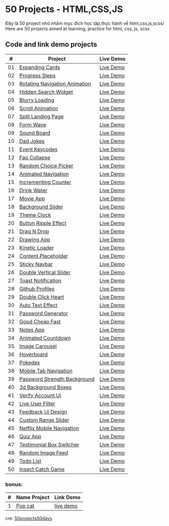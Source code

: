 # 50 Projects - HTML,CSS,JS

 Đây là 50 project nhỏ nhắm mục đích học tập,thực hành về html,css,js,scss/ Here are 50 projects aimed at learning, practice for html, css, js, scss

## Code and link demo projects

|  #  | Project                                                                                                                     | Live Demo                                                                         |
| :-: | --------------------------------------------------------------------------------------------------------------------------- | --------------------------------------------------------------------------------- |
| 01  | [Expanding Cards](https://github.com/thanhsang1999/50Projects/tree/master/Project1)                             | [Live Demo](https://thanhsang1999.github.io/50Projects/Project1/)               |
| 02  | [Progress Steps](https://github.com/thanhsang1999/50Projects/tree/master/Project2)                               | [Live Demo](https://50projects50days.com/projects/Project2/)                |
| 03  | [Rotating Navigation Animation](https://github.com/thanhsang1999/50Projects/tree/master/Project3)                       | [Live Demo](https://thanhsang1999.github.io/50Projects/Project3/)                   |
| 04  | [Hidden Search Widget](https://github.com/thanhsang1999/50Projects/tree/master/Project4)                          |  [Live Demo](https://thanhsang1999.github.io/50Projects/Project4/)                   |
| 05  | [Blurry Loading](https://github.com/thanhsang1999/50Projects/tree/master/Project5)                          |  [Live Demo](https://thanhsang1999.github.io/50Projects/Project5/)                   |
| 06  | [Scroll Animation](https://github.com/thanhsang1999/50Projects/tree/master/Project6)                           | [Live Demo](https://thanhsang1999.github.io/50Projects/Project6/)                   |
| 07  | [Split Landing Page](https://github.com/thanhsang1999/50Projects/tree/master/Project7)                       | [Live Demo](https://thanhsang1999.github.io/50Projects/Project7/)                   |
| 08  | [Form Wave](https://github.com/thanhsang1999/50Projects/tree/master/Project8)                                         |[Live Demo](https://thanhsang1999.github.io/50Projects/Project8/)                   |
| 09  | [Sound Board](https://github.com/thanhsang1999/50Projects/tree/master/Project9)                                     | [Live Demo](https://thanhsang1999.github.io/50Projects/Project9/)                   |
| 10  | [Dad Jokes](https://github.com/thanhsang1999/50Projects/tree/master/Project10)                                         | [Live Demo](https://thanhsang1999.github.io/50Projects/Project10/)                   |
| 11  | [Event Keycodes](https://github.com/thanhsang1999/50Projects/tree/master/Project11)                               | [Live Demo](https://thanhsang1999.github.io/50Projects/Project11/)                   |
| 12  | [Faq Collapse](https://github.com/thanhsang1999/50Projects/tree/master/Project12)                                   | [Live Demo](https://thanhsang1999.github.io/50Projects/Project12/)                   |
| 13  | [Random Choice Picker](https://github.com/thanhsang1999/50Projects/tree/master/Project13)                   | [Live Demo](https://thanhsang1999.github.io/50Projects/Project13/)                   |
| 14  | [Animated Navigation](https://github.com/thanhsang1999/50Projects/tree/master/Project14)                     | [Live Demo](https://thanhsang1999.github.io/50Projects/Project14/)                   |
| 15  | [Incrementing Counter](https://github.com/thanhsang1999/50Projects/tree/master/Project15)                   | [Live Demo](https://thanhsang1999.github.io/50Projects/Project15/)                   |
| 16  | [Drink Water](https://github.com/thanhsang1999/50Projects/tree/master/Project16)                                     | [Live Demo](https://thanhsang1999.github.io/50Projects/Project16/)                   |
| 17  | [Movie App](https://github.com/thanhsang1999/50Projects/tree/master/Project17)                                         | [Live Demo](https://thanhsang1999.github.io/50Projects/Project17/)                   |
| 18  | [Background Slider](https://github.com/thanhsang1999/50Projects/tree/master/Project18)                         | [Live Demo](https://thanhsang1999.github.io/50Projects/Project18/)                   |
| 19  | [Theme Clock](https://github.com/thanhsang1999/50Projects/tree/master/Project19)                                     | [Live Demo](https://thanhsang1999.github.io/50Projects/Project19/)                   |
| 20  | [Button Ripple Effect](https://github.com/thanhsang1999/50Projects/tree/master/Project20)                   | [Live Demo](https://thanhsang1999.github.io/50Projects/Project20/)                   |
| 21  | [Drag N Drop](https://github.com/thanhsang1999/50Projects/tree/master/Project21)                                     | [Live Demo](https://thanhsang1999.github.io/50Projects/Project21/)                   |
| 22  | [Drawing App](https://github.com/thanhsang1999/50Projects/tree/master/Project22)                                     | [Live Demo](https://thanhsang1999.github.io/50Projects/Project22/)                   |
| 23  | [Kinetic Loader](https://github.com/thanhsang1999/50Projects/tree/master/Project23)                               | [Live Demo](https://thanhsang1999.github.io/50Projects/Project23/)                   |
| 24  | [Content Placeholder](https://github.com/thanhsang1999/50Projects/tree/master/Project24)                     | [Live Demo](https://thanhsang1999.github.io/50Projects/Project24/)                   |
| 25  | [Sticky Navbar](https://github.com/thanhsang1999/50Projects/tree/master/Project25)                              |[Live Demo](https://thanhsang1999.github.io/50Projects/Project25/)                   |
| 26  | [Double Vertical Slider](https://github.com/thanhsang1999/50Projects/tree/master/Project26)               | [Live Demo](https://thanhsang1999.github.io/50Projects/Project26/)                   |
| 27  | [Toast Notification](https://github.com/thanhsang1999/50Projects/tree/master/Project27)                       | [Live Demo](https://thanhsang1999.github.io/50Projects/Project27/)                   |
| 28  | [Github Profiles](https://github.com/thanhsang1999/50Projects/tree/master/Project28)                             | [Live Demo](https://thanhsang1999.github.io/50Projects/Project28/)                   |
| 29  | [Double Click Heart](https://github.com/thanhsang1999/50Projects/tree/master/Project29)                       | [Live Demo](https://thanhsang1999.github.io/50Projects/Project29/)                   |
| 30  | [Auto Text Effect](https://github.com/thanhsang1999/50Projects/tree/master/Project30)                           | [Live Demo](https://thanhsang1999.github.io/50Projects/Project30/)                   |
| 31  | [Password Generator](https://github.com/thanhsang1999/50Projects/tree/master/Project31)                       | [Live Demo](https://thanhsang1999.github.io/50Projects/Project31/)                   |
| 32  | [Good Cheap Fast](https://github.com/thanhsang1999/50Projects/tree/master/Project32)                             | [Live Demo](https://thanhsang1999.github.io/50Projects/Project32/)                   |
| 33  | [Notes App](https://github.com/thanhsang1999/50Projects/tree/master/Project33)                                         | [Live Demo](https://thanhsang1999.github.io/50Projects/Project33/)                   |
| 34  | [Animated Countdown](https://github.com/thanhsang1999/50Projects/tree/master/Project34)                       | [Live Demo](https://thanhsang1999.github.io/50Projects/Project34/)                   |
| 35  | [Image Carousel](https://github.com/thanhsang1999/50Projects/tree/master/Project35)                               | [Live Demo](https://thanhsang1999.github.io/50Projects/Project35/)                   |
| 36  | [Hoverboard](https://github.com/thanhsang1999/50Projects/tree/master/Project36)                                       | [Live Demo](https://thanhsang1999.github.io/50Projects/Project36/)                   |
| 37  | [Pokedex](https://github.com/thanhsang1999/50Projects/tree/master/Project37)                                             | [Live Demo](https://thanhsang1999.github.io/50Projects/Project37/)                       |
| 38  | [Mobile Tab Navigation](https://github.com/thanhsang1999/50Projects/tree/master/Project38)                 | [Live Demo](https://thanhsang1999.github.io/50Projects/Project38/)         |
| 39  | [Password Strength Background](https://github.com/thanhsang1999/50Projects/tree/master/Project39)   | [Live Demo](https://thanhsang1999.github.io/50Projects/Project39/)  |
| 40  | [3d Background Boxes](https://github.com/thanhsang1999/50Projects/tree/master/Project40)                     | [Live Demo](https://thanhsang1999.github.io/50Projects/Project40/)           |
| 41  | [Verify Account Ui](https://github.com/thanhsang1999/50Projects/tree/master/Project41)                         | [Live Demo](https://thanhsang1999.github.io/50Projects/Project41/)             |
| 42  | [Live User Filter](https://github.com/thanhsang1999/50Projects/tree/master/Project42)                           | [Live Demo](https://thanhsang1999.github.io/50Projects/Project42/)              |
| 43  | [Feedback Ui Design](https://github.com/thanhsang1999/50Projects/tree/master/Project43)                       | [Live Demo](https://thanhsang1999.github.io/50Projects/Project43/)            |
| 44  | [Custom Range Slider](https://github.com/thanhsang1999/50Projects/tree/master/Project44)                     | [Live Demo](https://thanhsang1999.github.io/50Projects/Project44/)           |
| 45  | [Netflix Mobile Navigation](https://github.com/thanhsang1999/50Projects/tree/master/Project45)         | [Live Demo](https://thanhsang1999.github.io/50Projects/Project45/)     |
| 46  | [Quiz App](https://github.com/thanhsang1999/50Projects/tree/master/Project46)                                           | [Live Demo](https://thanhsang1999.github.io/50Projects/Project46/)                      |
| 47  | [Testimonial Box Switcher](https://github.com/thanhsang1999/50Projects/tree/master/Project47)           | [Live Demo](https://thanhsang1999.github.io/50Projects/Project47/)      |
| 48  | [Random Image Feed](https://github.com/thanhsang1999/50Projects/tree/master/Project48)                         | [Live Demo](https://thanhsang1999.github.io/50Projects/Project48/)             |
| 49  | [Todo List](https://github.com/thanhsang1999/50Projects/tree/master/Project49)                                         | [Live Demo](https://thanhsang1999.github.io/50Projects/Project49/)                     |
| 50  | [Insect Catch Game](https://github.com/thanhsang1999/50Projects/tree/master/Project50)                         | [Live Demo](https://thanhsang1999.github.io/50Projects/Project50/)             |

### bonus:

|#| Name Project| Link Demo|
|:-:|---------| ------ |
|1|[Pop cat](https://github.com/thanhsang1999/50Projects/tree/master/ProjectAutoClick)|[live demo](https://thanhsang1999.github.io/50Projects/ProjectAutoClick/)|

cre: [50projects50days](https://50projects50days.com/)